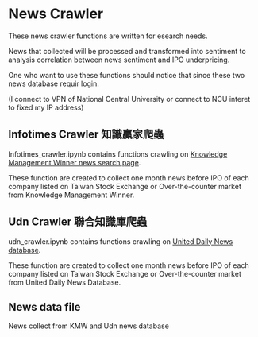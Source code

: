 # News Crawler 
These news crawler functions are written for esearch needs.

News that collected will be processed and transformed into sentiment to analysis correlation between news sentiment and IPO underpricing. 

One who want to use these functions should notice that since these two news database requir login.

(I connect to VPN of National Central University or connect to NCU interet to fixed my IP address)

## Infotimes Crawler 知識贏家爬蟲
Infotimes_crawler.ipynb contains functions crawling on [Knowledge Management Winner news search page](http://kmw.chinatimes.com/News/NewsSearch.aspx?searchkind=s).

These function are created to collect one month news before IPO of each company listed on Taiwan Stock Exchange or Over-the-counter market from Knowledge Management Winner.

## Udn Crawler 聯合知識庫爬蟲
udn_crawler.ipynb contains functions crawling on [United Daily News database](https://udndata.com/ndapp/Index).

These function are created to collect one month news before IPO of each company listed on Taiwan Stock Exchange or Over-the-counter market from United Daily News Database.

## News data file
News collect from KMW and Udn news database
